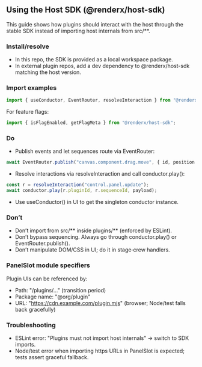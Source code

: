 ## Using the Host SDK (@renderx/host-sdk)

This guide shows how plugins should interact with the host through the stable SDK instead of importing host internals from src/**.

### Install/resolve
- In this repo, the SDK is provided as a local workspace package.
- In external plugin repos, add a dev dependency to @renderx/host-sdk matching the host version.

### Import examples
```ts
import { useConductor, EventRouter, resolveInteraction } from "@renderx/host-sdk";
```

For feature flags:
```ts
import { isFlagEnabled, getFlagMeta } from "@renderx/host-sdk";
```

### Do
- Publish events and let sequences route via EventRouter:
```ts
await EventRouter.publish("canvas.component.drag.move", { id, position }, conductor);
```
- Resolve interactions via resolveInteraction and call conductor.play():
```ts
const r = resolveInteraction("control.panel.update");
await conductor.play(r.pluginId, r.sequenceId, payload);
```
- Use useConductor() in UI to get the singleton conductor instance.

### Don’t
- Don’t import from src/** inside plugins/** (enforced by ESLint).
- Don’t bypass sequencing. Always go through conductor.play() or EventRouter.publish().
- Don’t manipulate DOM/CSS in UI; do it in stage‑crew handlers.

### PanelSlot module specifiers
Plugin UIs can be referenced by:
- Path: "/plugins/…" (transition period)
- Package name: "@org/plugin"
- URL: "https://cdn.example.com/plugin.mjs" (browser; Node/test falls back gracefully)

### Troubleshooting
- ESLint error: "Plugins must not import host internals" → switch to SDK imports.
- Node/test error when importing https URLs in PanelSlot is expected; tests assert graceful fallback.

